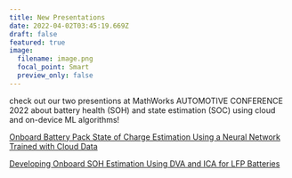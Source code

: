 ```yaml
---
title: New Presentations
date: 2022-04-02T03:45:19.669Z
draft: false
featured: true
image:
  filename: image.png
  focal_point: Smart
  preview_only: false
---
```

check out our two presentions at MathWorks AUTOMOTIVE CONFERENCE 2022 about battery health (SOH) and state estimation (SOC) using cloud and on-device ML algorithms!

[Onboard Battery Pack State of Charge Estimation Using a Neural Network Trained with Cloud Data](https://www.google.com/url?q=https%3A%2F%2Fwww.mathworks.com%2Fcontent%2Fdam%2Fmathworks%2Fmathworks-dot-com%2Fcompany%2Fevents%2Fconferences%2Fautomotive-conference-michigan%2F2022%2Fonboard-battery-pack-state-of-charge-estimation-using-a-trained-neural-network.pdf&sa=D&sntz=1&usg=AOvVaw3eurMVUCXsOmHfDBzeKMuQ)

[Developing Onboard SOH Estimation Using DVA and ICA for LFP Batteries](https://www.google.com/url?q=https%3A%2F%2Fwww.mathworks.com%2Fcontent%2Fdam%2Fmathworks%2Fmathworks-dot-com%2Fcompany%2Fevents%2Fconferences%2Fautomotive-conference-michigan%2F2022%2Fdeveloping-onboard-soh-estimation-using-dva-and-ica-for-lfp-batteries.pdf&sa=D&sntz=1&usg=AOvVaw2hg3nMHkmjvHCAooYVUmya)